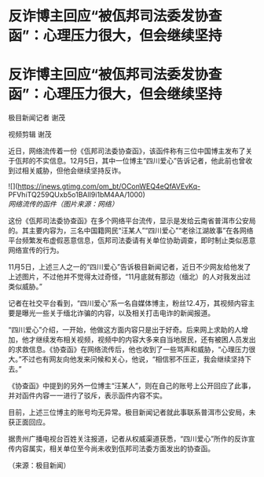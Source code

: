 # 反诈博主回应“被佤邦司法委发协查函”：心理压力很大，但会继续坚持

# 反诈博主回应“被佤邦司法委发协查函”：心理压力很大，但会继续坚持

极目新闻记者 谢茂

视频剪辑 谢茂

近日，网络流传着一份《佤邦司法委协查函》，该函件称有三位中国博主发布了关于佤邦的不实信息。12月5日，其中一位博主“四川爱心”告诉记者，他此前也曾收到过相关威胁，但他会继续坚持反诈。

![](https://inews.gtimg.com/om_bt/OConWEQ4eQfAVEvKq-
PFVhiTQ259QUxb5o1BAlI9i1bM4AA/1000) _网络流传的函件（图片来源：网络）_

这份《佤邦司法委协查函》在多个网络平台流传，显示是发给云南省普洱市公安局的。其主要内容为，三名中国籍网民“汪某人”“四川爱心”“老徐江湖故事”在各网络平台频繁发布虚假恶意信息，佤邦司法委请有关单位协助调查，即时制止类似恶意网络宣传的行为。

11月5日，上述三人之一的“四川爱心”告诉极目新闻记者，近日不少网友给他发了上述图片，不过他并不觉得太过奇怪，“11月底就有那边（缅北）的人对我发出过类似威胁。”

记者在社交平台看到，“四川爱心”系一名自媒体博主，粉丝12.4万，其视频内容主要是曝光一些关于缅北诈骗的内容，以及相关打击电诈的新闻报道。

“四川爱心”介绍，一开始，他做这方面内容只是出于好奇。后来网上求助的人增加，他才继续发布相关视频，视频中的内容大多来自当地居民，还有被困人员发出的求救信息。《协查函》在网络流传后，他也收到了一些骂声和威胁，“心理压力很大。”不过也有网友向他发来问候和关心，他说，“相信邪不压正，我会继续坚持下去。”

《协查函》中提到的另外一位博主“汪某人”，则在自己的账号上公开回应了此事，并对函件内容一一进行了驳斥，表示函件内容不实。

目前，上述三位博主的账号均无异常。极目新闻记者就此事联系普洱市公安局，未获正面回应。

据贵州广播电视台百姓关注报道，记者从权威渠道获悉，“四川爱心”所作的反诈宣传内容属实，相关单位至今尚未收到佤邦司法委方面发出的协查函。

（来源：极目新闻）

